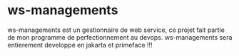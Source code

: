 # ws-managements
ws-managements est un gestionnaire de web service, ce projet fait partie de mon programme de perfectionnement au devops. ws-managements sera entierement developpé en jakarta et primeface !!!

